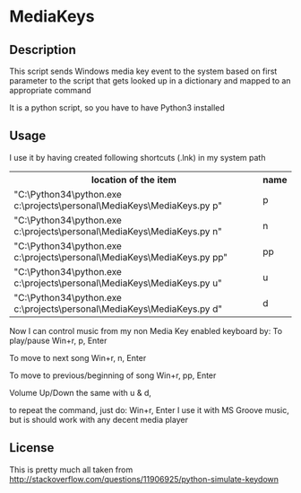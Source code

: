 # MediaKeys

## Description
This script sends Windows media key event to the system based on first parameter to the script that gets looked up in
a dictionary and mapped to an appropriate command

It is a python script, so you have to have Python3 installed

## Usage
I use it by having created following shortcuts (.lnk) in my system path

<table>
<tr><th>location of the item</th><th>name</th></tr>
<tr><td>"C:\Python34\python.exe c:\projects\personal\MediaKeys\MediaKeys.py p"</td><td>p</td></tr>
<tr><td>"C:\Python34\python.exe c:\projects\personal\MediaKeys\MediaKeys.py n"</td><td>n</td></tr>
<tr><td>"C:\Python34\python.exe c:\projects\personal\MediaKeys\MediaKeys.py pp"</td><td>pp</td></tr>
<tr><td>"C:\Python34\python.exe c:\projects\personal\MediaKeys\MediaKeys.py u"</td><td>u</td></tr>
<tr><td>"C:\Python34\python.exe c:\projects\personal\MediaKeys\MediaKeys.py d"</td><td>d</td></tr>
</table>


Now I can control music from my non Media Key enabled keyboard by:
To play/pause
Win+r, p, Enter 

To move to next song
Win+r, n, Enter

To move to previous/beginning of song
Win+r, pp, Enter

Volume Up/Down the same with u & d,

to repeat the command, just do: Win+r, Enter
I use it with MS Groove music, but is should work with any decent media player

## License
This is pretty much all taken from http://stackoverflow.com/questions/11906925/python-simulate-keydown
